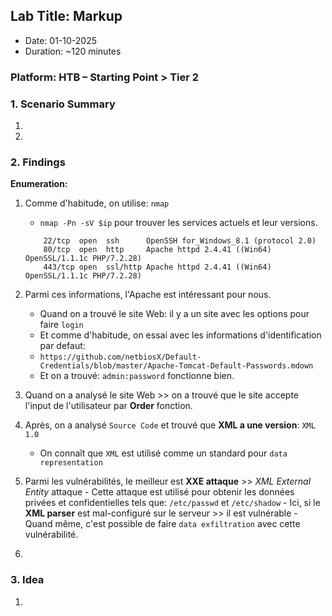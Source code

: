 ## Lab Title: Markup
- Date: 01-10-2025
- Duration: ~120 minutes

### Platform: HTB – Starting Point > Tier 2

### 1. Scenario Summary
1.
2.

### 2. Findings
**Enumeration:**
1. Comme d'habitude, on utilise: `nmap`
    - `nmap -Pn -sV $ip` pour trouver les services actuels et leur versions.
    ```code
        22/tcp  open  ssh      OpenSSH for_Windows_8.1 (protocol 2.0)
        80/tcp  open  http     Apache httpd 2.4.41 ((Win64) OpenSSL/1.1.1c PHP/7.2.28)
        443/tcp open  ssl/http Apache httpd 2.4.41 ((Win64) OpenSSL/1.1.1c PHP/7.2.28)
    ```
2. Parmi ces informations, l'Apache est intéressant pour nous.
    - Quand on a trouvé le site Web: il y a un site avec les options pour faire `login`
    - Et comme d'habitude, on essai avec les informations d'identification par defaut:
    - `https://github.com/netbiosX/Default-Credentials/blob/master/Apache-Tomcat-Default-Passwords.mdown`
    - Et on a trouvé: `admin:password` fonctionne bien.

3. Quand on a analysé le site Web >> on a trouvé que le site accepte l'input de l'utilisateur par **Order** fonction.


4. Après, on a analysé `Source Code` et trouvé que **XML a une version**: `XML 1.0`
    - On connaît que `XML` est utilisé comme un standard pour `data representation`

5. Parmi les vulnérabilités, le meilleur est **XXE attaque** >> *XML External Entity* attaque
        - Cette attaque est utilisé pour obtenir les données privées et confidentielles tels que: `/etc/passwd` et `/etc/shadow`
        - Ici, si le **XML parser** est mal-configuré sur le serveur >> il est vulnérable
        - Quand même, c'est possible de faire `data exfiltration` avec cette vulnérabilité.

6.



### 3. Idea
1.
